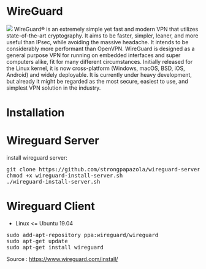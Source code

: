 # WireGuard
<img src="https://www.wireguard.com/img/wireguard.svg">
WireGuard® is an extremely simple yet fast and modern VPN that utilizes state-of-the-art cryptography. It aims to be faster, simpler, leaner, and more useful than IPsec, while avoiding the massive headache. It intends to be considerably more performant than OpenVPN. WireGuard is designed as a general purpose VPN for running on embedded interfaces and super computers alike, fit for many different circumstances. Initially released for the Linux kernel, it is now cross-platform (Windows, macOS, BSD, iOS, Android) and widely deployable. It is currently under heavy development, but already it might be regarded as the most secure, easiest to use, and simplest VPN solution in the industry.

# Installation

# Wireguard Server
install wireguard server:
<pre>git clone https://github.com/strongpapazola/wireguard-server && cd ./wireguard-server
chmod +x wireguard-install-server.sh
./wireguard-install-server.sh
</pre>

# Wireguard Client
- Linux <= Ubuntu 19.04
<pre>sudo add-apt-repository ppa:wireguard/wireguard
sudo apt-get update
sudo apt-get install wireguard</pre>

Source : https://www.wireguard.com/install/
